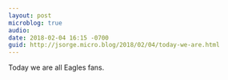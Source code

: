 ```yaml
---
layout: post
microblog: true
audio: 
date: 2018-02-04 16:15 -0700
guid: http://jsorge.micro.blog/2018/02/04/today-we-are.html
---
```

Today we are all Eagles fans.
